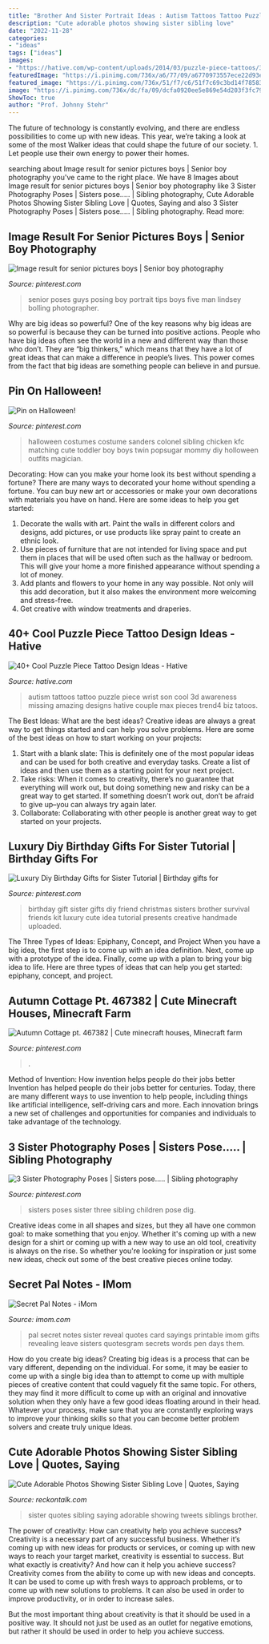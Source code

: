```yaml
---
title: "Brother And Sister Portrait Ideas : Autism Tattoos Tattoo Puzzle Piece Wrist Son Cool 3d Awareness Missing Amazing Designs Hative Couple Max Pieces Trend4 Biz Tatoos"
description: "Cute adorable photos showing sister sibling love"
date: "2022-11-28"
categories:
- "ideas"
tags: ["ideas"]
images:
- "https://hative.com/wp-content/uploads/2014/03/puzzle-piece-tattoos/31-autism-tattoo-for-son.jpg"
featuredImage: "https://i.pinimg.com/736x/a6/77/09/a6770973557ece22d93ebd178bc82e4d.jpg"
featured_image: "https://i.pinimg.com/736x/51/f7/c6/51f7c69c3bd14f7858359f3c772c25d0--colonel-sanders-costume-halloween-costume-ideas.jpg"
image: "https://i.pinimg.com/736x/dc/fa/09/dcfa0920ee5e869e54d203f3fc79d65b.jpg"
ShowToc: true
author: "Prof. Johnny Stehr"
---
```



The future of technology is constantly evolving, and there are endless possibilities to come up with new ideas. This year, we’re taking a look at some of the most Walker ideas that could shape the future of our society. 1. Let people use their own energy to power their homes.

	

		
searching about Image result for senior pictures boys | Senior boy photography you've came to the right place. We have 8 Images about Image result for senior pictures boys | Senior boy photography like 3 Sister Photography Poses | Sisters pose..... | Sibling photography, Cute Adorable Photos Showing Sister Sibling Love | Quotes, Saying and also 3 Sister Photography Poses | Sisters pose..... | Sibling photography. Read more:
		
    
## Image Result For Senior Pictures Boys | Senior Boy Photography

<img loading=lazy src="https://i.pinimg.com/736x/dc/fa/09/dcfa0920ee5e869e54d203f3fc79d65b.jpg" onerror="this.onerror=null;this.src='https://tse2.mm.bing.net/th?id=OIP.qJFRjkv71Ud60HIury-jQwHaLG&amp;pid=15.1';" alt="Image result for senior pictures boys | Senior boy photography">

_Source: pinterest.com_

>senior poses guys posing boy portrait tips boys five man lindsey bolling photographer. 

	

Why are big ideas so powerful?
One of the key reasons why big ideas are so powerful is because they can be turned into positive actions. People who have big ideas often see the world in a new and different way than those who don’t. They are “big thinkers,” which means that they have a lot of great ideas that can make a difference in people’s lives. This power comes from the fact that big ideas are something people can believe in and pursue.

    
## Pin On Halloween!

<img loading=lazy src="https://i.pinimg.com/736x/51/f7/c6/51f7c69c3bd14f7858359f3c772c25d0--colonel-sanders-costume-halloween-costume-ideas.jpg" onerror="this.onerror=null;this.src='https://tse1.mm.bing.net/th?id=OIP.qHe0H9EMCluWWWtvdrIVVAHaJ-&amp;pid=15.1';" alt="Pin on Halloween!">

_Source: pinterest.com_

>halloween costumes costume sanders colonel sibling chicken kfc matching cute toddler boy boys twin popsugar mommy diy holloween outfits magician. 

	

Decorating: How can you make your home look its best without spending a fortune?
There are many ways to decorated your home without spending a fortune. You can buy new art or accessories or make your own decorations with materials you have on hand. Here are some ideas to help you get started: 
1. Decorate the walls with art. Paint the walls in different colors and designs, add pictures, or use products like spray paint to create an ethnic look. 
2. Use pieces of furniture that are not intended for living space and put them in places that will be used often such as the hallway or bedroom. This will give your home a more finished appearance without spending a lot of money. 
3. Add plants and flowers to your home in any way possible. Not only will this add decoration, but it also makes the environment more welcoming and stress-free. 
4. Get creative with window treatments and draperies.

    
## 40+ Cool Puzzle Piece Tattoo Design Ideas - Hative

<img loading=lazy src="https://hative.com/wp-content/uploads/2014/03/puzzle-piece-tattoos/31-autism-tattoo-for-son.jpg" onerror="this.onerror=null;this.src='https://tse4.mm.bing.net/th?id=OIP.YggWQEztIs63HG-QabQ70QHaLH&amp;pid=15.1';" alt="40+ Cool Puzzle Piece Tattoo Design Ideas - Hative">

_Source: hative.com_

>autism tattoos tattoo puzzle piece wrist son cool 3d awareness missing amazing designs hative couple max pieces trend4 biz tatoos. 

	

The Best Ideas: What are the best ideas?
Creative ideas are always a great way to get things started and can help you solve problems. Here are some of the best ideas on how to start working on your projects: 
1. Start with a blank slate: This is definitely one of the most popular ideas and can be used for both creative and everyday tasks. Create a list of ideas and then use them as a starting point for your next project. 
2. Take risks: When it comes to creativity, there’s no guarantee that everything will work out, but doing something new and risky can be a great way to get started. If something doesn’t work out, don’t be afraid to give up–you can always try again later. 
3. Collaborate: Collaborating with other people is another great way to get started on your projects.

    
## Luxury Diy Birthday Gifts For Sister Tutorial | Birthday Gifts For

<img loading=lazy src="https://i.pinimg.com/736x/a6/77/09/a6770973557ece22d93ebd178bc82e4d.jpg" onerror="this.onerror=null;this.src='https://tse2.mm.bing.net/th?id=OIP.S5t4Dc1OeBDYy7j4ZCAZ3gHaJ6&amp;pid=15.1';" alt="Luxury Diy Birthday Gifts for Sister Tutorial | Birthday gifts for">

_Source: pinterest.com_

>birthday gift sister gifts diy friend christmas sisters brother survival friends kit luxury cute idea tutorial presents creative handmade uploaded. 

	

The Three Types of Ideas: Epiphany, Concept, and Project
When you have a big idea, the first step is to come up with an idea definition. Next, come up with a prototype of the idea. Finally, come up with a plan to bring your big idea to life. Here are three types of ideas that can help you get started: epiphany, concept, and project.

    
## Autumn Cottage Pt. 467382 | Cute Minecraft Houses, Minecraft Farm

<img loading=lazy src="https://i.pinimg.com/736x/f8/3a/9b/f83a9b7cb47aef45b15dba04d56d789d.jpg" onerror="this.onerror=null;this.src='https://tse4.mm.bing.net/th?id=OIP.LR72Uprt_5Wzev8UZW_ongHaFe&amp;pid=15.1';" alt="Autumn Cottage pt. 467382 | Cute minecraft houses, Minecraft farm">

_Source: pinterest.com_

>. 

	

Method of Invention: How invention helps people do their jobs better
Invention has helped people do their jobs better for centuries. Today, there are many different ways to use invention to help people, including things like artificial intelligence, self-driving cars and more. Each innovation brings a new set of challenges and opportunities for companies and individuals to take advantage of the technology.

    
## 3 Sister Photography Poses | Sisters Pose..... | Sibling Photography

<img loading=lazy src="https://i.pinimg.com/736x/43/66/9c/43669c65ba1a69b03e1f7ed646dd4f3b--three-sisters-photography-sibling-photography-poses.jpg" onerror="this.onerror=null;this.src='https://tse3.mm.bing.net/th?id=OIP.MrXaF-ofTh-d4VZcwf83IgHaK-&amp;pid=15.1';" alt="3 Sister Photography Poses | Sisters pose..... | Sibling photography">

_Source: pinterest.com_

>sisters poses sister three sibling children pose dig. 

	

Creative ideas come in all shapes and sizes, but they all have one common goal: to make something that you enjoy. Whether it's coming up with a new design for a shirt or coming up with a new way to use an old tool, creativity is always on the rise. So whether you're looking for inspiration or just some new ideas, check out some of the best creative pieces online today.

    
## Secret Pal Notes - IMom

<img loading=lazy src="http://www.imom.com/wp-content/uploads/2014/09/imom_secret_pal_notes_600px.jpg" onerror="this.onerror=null;this.src='https://tse2.mm.bing.net/th?id=OIP.ERY-QrI4bcI3JMvR_WdN0gHaJk&amp;pid=15.1';" alt="Secret Pal Notes - iMom">

_Source: imom.com_

>pal secret notes sister reveal quotes card sayings printable imom gifts revealing leave sisters quotesgram secrets words pen days them. 

	

How do you create big ideas?
Creating big ideas is a process that can be vary different, depending on the individual. For some, it may be easier to come up with a single big idea than to attempt to come up with multiple pieces of creative content that could vaguely fit the same topic. For others, they may find it more difficult to come up with an original and innovative solution when they only have a few good ideas floating around in their head. Whatever your process, make sure that you are constantly exploring ways to improve your thinking skills so that you can become better problem solvers and create truly unique Ideas.

    
## Cute Adorable Photos Showing Sister Sibling Love | Quotes, Saying

<img loading=lazy src="https://www.reckontalk.com/wp-content/uploads/2014/10/Cute-Adorable-Photos-Showing-Sister-Love-And-Sibling-Relation-Quotes-and-Saying-2.jpg" onerror="this.onerror=null;this.src='https://tse1.mm.bing.net/th?id=OIP.HdT99f5Hjo3BIS6mD-XYmgHaLH&amp;pid=15.1';" alt="Cute Adorable Photos Showing Sister Sibling Love | Quotes, Saying">

_Source: reckontalk.com_

>sister quotes sibling saying adorable showing tweets siblings brother. 

	

The power of creativity: How can creativity help you achieve success?
Creativity is a necessary part of any successful business. Whether it’s coming up with new ideas for products or services, or coming up with new ways to reach your target market, creativity is essential to success. But what exactly is creativity? And how can it help you achieve success?
Creativity comes from the ability to come up with new ideas and concepts. It can be used to come up with fresh ways to approach problems, or to come up with new solutions to problems. It can also be used in order to improve productivity, or in order to increase sales.

But the most important thing about creativity is that it should be used in a positive way. It should not just be used as an outlet for negative emotions, but rather it should be used in order to help you achieve success.

